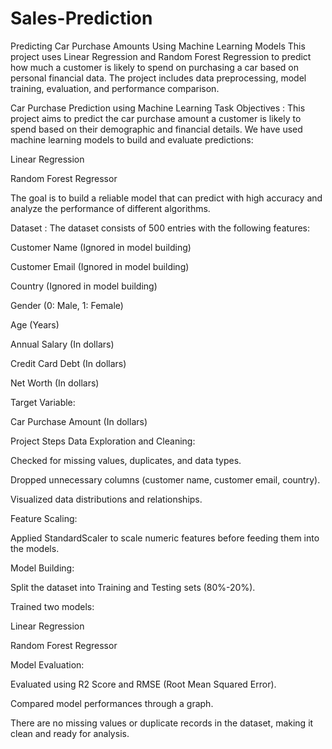 # Sales-Prediction
Predicting Car Purchase Amounts Using Machine Learning Models This project uses Linear Regression and Random Forest Regression to predict how much a customer is likely to spend on purchasing a car based on personal financial data. The project includes data preprocessing, model training, evaluation, and performance comparison.

Car Purchase Prediction using Machine Learning
Task Objectives :
This project aims to predict the car purchase amount a customer is likely to spend based on their demographic and financial details.
We have used machine learning models to build and evaluate predictions:

Linear Regression

Random Forest Regressor

The goal is to build a reliable model that can predict with high accuracy and analyze the performance of different algorithms.

Dataset :
The dataset consists of 500 entries with the following features:

Customer Name (Ignored in model building)

Customer Email (Ignored in model building)

Country (Ignored in model building)

Gender (0: Male, 1: Female)

Age (Years)

Annual Salary (In dollars)

Credit Card Debt (In dollars)

Net Worth (In dollars)

Target Variable:

Car Purchase Amount (In dollars)

Project Steps
Data Exploration and Cleaning:

Checked for missing values, duplicates, and data types.

Dropped unnecessary columns (customer name, customer email, country).

Visualized data distributions and relationships.

Feature Scaling:

Applied StandardScaler to scale numeric features before feeding them into the models.

Model Building:

Split the dataset into Training and Testing sets (80%-20%).

Trained two models:

Linear Regression

Random Forest Regressor

Model Evaluation:

Evaluated using R2 Score and RMSE (Root Mean Squared Error).

Compared model performances through a graph.


There are no missing values or duplicate records in the dataset, making it clean and ready for analysis.
